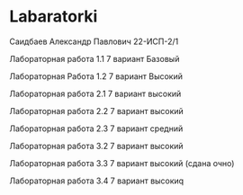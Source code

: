 # Labaratorki
Саидбаев Александр Павлович 22-ИСП-2/1

Лабораторная работа 1.1 7 вариант Базовый

Лабораторная Работа 1.2 7 вариант Высокий

Лабораторная работа 2.1 7 вариант высокий

Лабораторная работа 2.2 7 вариант высокий

Лабораторная работа 2.3 7 вариант средний

Лабораторная работа 3.2 7 вариант высокий

Лабораторная работа 3.3 7 вариант высокий (сдана очно)

Лабораторная работа 3.4 7 вариант высокиq
